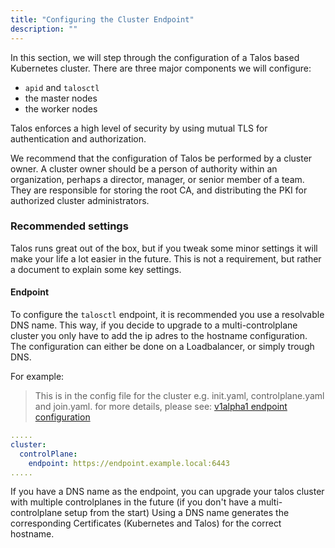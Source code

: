 ```yaml
---
title: "Configuring the Cluster Endpoint"
description: ""
---
```


In this section, we will step through the configuration of a Talos based Kubernetes cluster.
There are three major components we will configure:

- `apid` and `talosctl`
- the master nodes
- the worker nodes

Talos enforces a high level of security by using mutual TLS for authentication and authorization.

We recommend that the configuration of Talos be performed by a cluster owner.
A cluster owner should be a person of authority within an organization, perhaps a director, manager, or senior member of a team.
They are responsible for storing the root CA, and distributing the PKI for authorized cluster administrators.

### Recommended settings

Talos runs great out of the box, but if you tweak some minor settings it will make your life
a lot easier in the future.
This is not a requirement, but rather a document to explain some key settings.

#### Endpoint

To configure the `talosctl` endpoint, it is recommended you use a resolvable DNS name.
This way, if you decide to upgrade to a multi-controlplane cluster you only have to add the ip adres to the hostname configuration.
The configuration can either be done on a Loadbalancer, or simply trough DNS.

For example:

> This is in the config file for the cluster e.g. init.yaml, controlplane.yaml and join.yaml.
> for more details, please see: [v1alpha1 endpoint configuration](/v0.8/en/configuration/v1alpha1#controlplane)

```yaml
.....
cluster:
  controlPlane:
    endpoint: https://endpoint.example.local:6443
.....
```

If you have a DNS name as the endpoint, you can upgrade your talos cluster with multiple controlplanes in the future (if you don't have a multi-controlplane setup from the start)
Using a DNS name generates the corresponding Certificates (Kubernetes and Talos) for the correct hostname.
